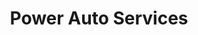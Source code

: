 ---
title: "Power Auto Services"
url: /bellegarde-sur-valserine/power-auto-services/
shop: réparation de voitures
---